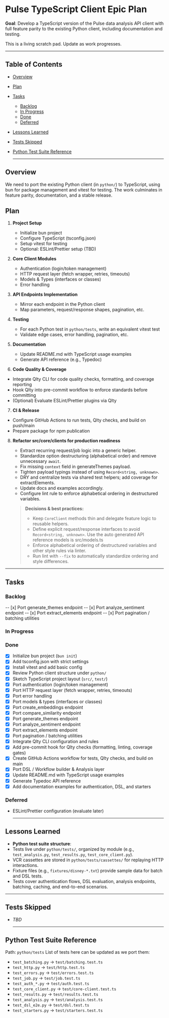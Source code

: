 # Pulse TypeScript Client Epic Plan

**Goal**: Develop a TypeScript version of the Pulse data analysis API client with full feature
parity to the existing Python client, including documentation and testing.

This is a living scratch pad. Update as work progresses.

---

## Table of Contents

- [Overview](#overview)
- [Plan](#plan)
- [Tasks](#tasks)
    - [Backlog](#backlog)
    - [In Progress](#in-progress)
    - [Done](#done)
    - [Deferred](#deferred)
- [Lessons Learned](#lessons-learned)
- [Tests Skipped](#tests-skipped)
- [Python Test Suite Reference](#python-test-suite-reference)

    ***

## Overview

We need to port the existing Python client (in `python/`) to TypeScript, using bun for package
management and vitest for testing. The work culminates in feature parity, documentation, and a
stable release.

## Plan

1. **Project Setup**
    - Initialize bun project
    - Configure TypeScript (tsconfig.json)
    - Setup vitest for testing
    - Optional: ESLint/Prettier setup (TBD)

2. **Core Client Modules**
    - Authentication (login/token management)
    - HTTP request layer (fetch wrapper, retries, timeouts)
    - Models & Types (interfaces or classes)
    - Error handling

3. **API Endpoints Implementation**
    - Mirror each endpoint in the Python client
    - Map parameters, request/response shapes, pagination, etc.

4. **Testing**
    - For each Python test in `python/tests`, write an equivalent vitest test
    - Validate edge cases, error handling, pagination, etc.

5. **Documentation**
    - Update README.md with TypeScript usage examples
    - Generate API reference (e.g., Typedoc)

6. **Code Quality & Coverage**

- Integrate Qlty CLI for code quality checks, formatting, and coverage reporting
- Hook Qlty into pre-commit workflow to enforce standards before committing
- (Optional) Evaluate ESLint/Prettier plugins via Qlty

7. **CI & Release**

- Configure GitHub Actions to run tests, Qlty checks, and build on push/main
- Prepare package for npm publication

8. **Refactor src/core/clients for production readiness**
    - Extract recurring request/job logic into a generic helper.
    - Standardize option destructuring (alphabetical order) and remove unnecessary `await`.
    - Fix missing `context` field in generateThemes payload.
    - Tighten payload typings instead of using `Record<string, unknown>`.
    - DRY and centralize tests via shared test helpers; add coverage for extractElements.
    - Update docs and examples accordingly.
    - Configure lint rule to enforce alphabetical ordering in destructured variables.

    > **Decisions & best practices:**
    >
    > - Keep `CoreClient` methods thin and delegate feature logic to reusable helpers.
    > - Define explicit request/response interfaces to avoid `Record<string, unknown>`. Use the auto
    >   generated API reference models is src/models.ts
    > - Enforce alphabetical ordering of destructured variables and other style rules via linter.
    > - Run lint with `--fix` to automatically standardize ordering and style differences.

---

## Tasks

### Backlog

  <!-- API Endpoints Implementation -->

-- [x] Port generate_themes endpoint -- [x] Port analyze_sentiment endpoint -- [x] Port
extract_elements endpoint -- [x] Port pagination / batching utilities

  <!-- Quality & CI Tasks -->

### In Progress

### Done

- [x] Initialize bun project (`bun init`)
- [x] Add tsconfig.json with strict settings
- [x] Install vitest and add basic config
- [x] Review Python client structure under `python/`
- [x] Sketch TypeScript project layout (`src/`, `test/`)
- [x] Port authentication (login/token management)
- [x] Port HTTP request layer (fetch wrapper, retries, timeouts)
- [x] Port error handling
- [x] Port models & types (interfaces or classes)
- [x] Port create_embeddings endpoint
- [x] Port compare_similarity endpoint
- [x] Port generate_themes endpoint
- [x] Port analyze_sentiment endpoint
- [x] Port extract_elements endpoint
- [x] Port pagination / batching utilities
- [x] Integrate Qlty CLI configuration and rules
- [x] Add pre-commit hook for Qlty checks (formatting, linting, coverage gates)
- [x] Create GitHub Actions workflow for tests, Qlty checks, and build on main
- [x] Port DSL / Workflow builder & Analysis layer
- [x] Update README.md with TypeScript usage examples
- [x] Generate Typedoc API reference
- [x] Add documentation examples for authentication, DSL, and starters

### Deferred

- ESLint/Prettier configuration (evaluate later)

    ***

## Lessons Learned

- **Python test suite structure**:
- Tests live under `python/tests/`, organized by module (e.g., `test_analysis.py`,
  `test_results.py`, `test_core_client.py`).
- VCR cassettes are stored in `python/tests/cassettes/` for replaying HTTP interactions.
- Fixture files (e.g., `fixtures/disney-*.txt`) provide sample data for batch and DSL tests.
- Tests cover authentication flows, DSL evaluation, analysis endpoints, batching, caching, and
  end-to-end scenarios.

---

## Tests Skipped

- _TBD_

    ***

## Python Test Suite Reference

Path: `python/tests` List of tests here can be updated as we port them:

- `test_batching.py` → `test/batching.test.ts`
- `test_http.py` → `test/http.test.ts`
- `test_errors.py` → `test/errors.test.ts`
- `test_job.py` → `test/job.test.ts`
- `test_auth_*.py` → `test/auth.test.ts`
- `test_core_client.py` → `test/core-client.test.ts`
- `test_results.py` → `test/results.test.ts`
- `test_analysis.py` → `test/analysis.test.ts`
- `test_dsl_e2e.py` → `test/dsl.test.ts`
- `test_starters.py` → `test/starters.test.ts`
